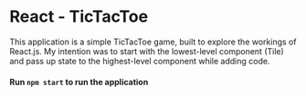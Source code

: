 # React - TicTacToe

This application is a simple TicTacToe game, built to explore the workings of React.js.
My intention was to start with the lowest-level component (Tile) and pass up state to the highest-level component while adding code.

#### Run `npm start` to run the application
